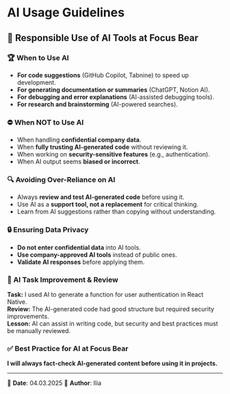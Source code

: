 # AI Usage Guidelines

## 🤖 Responsible Use of AI Tools at Focus Bear

### 🏆 When to Use AI
- **For code suggestions** (GitHub Copilot, Tabnine) to speed up development.
- **For generating documentation or summaries** (ChatGPT, Notion AI).
- **For debugging and error explanations** (AI-assisted debugging tools).
- **For research and brainstorming** (AI-powered searches).

### ⛔ When NOT to Use AI
- When handling **confidential company data**.
- When **fully trusting AI-generated code** without reviewing it.
- When working on **security-sensitive features** (e.g., authentication).
- When AI output seems **biased or incorrect**.

### 🔍 Avoiding Over-Reliance on AI
- Always **review and test AI-generated code** before using it.
- Use AI as a **support tool, not a replacement** for critical thinking.
- Learn from AI suggestions rather than copying without understanding.

### 🔒 Ensuring Data Privacy
- **Do not enter confidential data** into AI tools.
- **Use company-approved AI tools** instead of public ones.
- **Validate AI responses** before applying them.

### 🚀 AI Task Improvement & Review
**Task:** I used AI to generate a function for user authentication in React Native.  
**Review:** The AI-generated code had good structure but required security improvements.  
**Lesson:** AI can assist in writing code, but security and best practices must be manually reviewed.

### ✅ Best Practice for AI at Focus Bear
**I will always fact-check AI-generated content before using it in projects.**

---
📅 **Date**: 04.03.2025
👤 **Author**: Ilia
